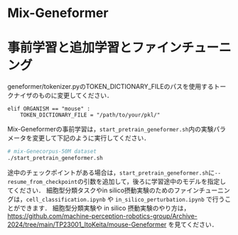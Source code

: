 # Mix-Geneformer

# 事前学習と追加学習とファインチューニング
geneformer/tokenizer.pyのTOKEN_DICTIONARY_FILEのパスを使用するトークナイザのものに変更してください．
```
elif ORGANISM == "mouse" :
    TOKEN_DICTIONARY_FILE = "/path/to/your/pkl/"
```
Mix-Geneformerの事前学習は，`start_pretrain_geneformer.sh`内の実験パラメータを変更して下記のように実行してください．
```bash
# mix-Genecorpus-50M dataset
./start_pretrain_geneformer.sh
```
途中のチェックポイントがある場合は，`start_pretrain_geneformer.sh`に`--resume_from_checkpoint`の引数を追加して，後ろに学習途中のモデルを指定してください．
細胞型分類タスクやin silico摂動実験のためのファインチューニングは，`cell_classification.ipynb` や `in_silico_perturbation.ipynb` で行うことができます．
細胞型分類実験や in silico 摂動実験のやり方は，https://github.com/machine-perception-robotics-group/Archive-2024/tree/main/TP23001_ItoKeita/mouse-Geneformer を見てください．
